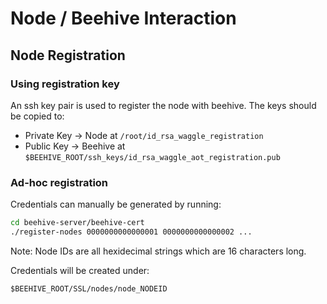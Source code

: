 # Node / Beehive Interaction

## Node Registration

### Using registration key

An ssh key pair is used to register the node with beehive. The keys should be copied to:

* Private Key -> Node at `/root/id_rsa_waggle_registration`
* Public Key -> Beehive at `$BEEHIVE_ROOT/ssh_keys/id_rsa_waggle_aot_registration.pub`

### Ad-hoc registration

Credentials can manually be generated by running:

```sh
cd beehive-server/beehive-cert
./register-nodes 0000000000000001 0000000000000002 ...
```

Note: Node IDs are all hexidecimal strings which are 16 characters long.

Credentials will be created under:
```
$BEEHIVE_ROOT/SSL/nodes/node_NODEID
```

